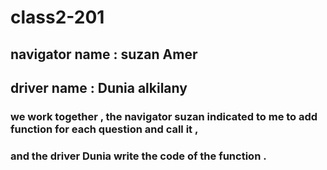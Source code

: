 # class2-201
 

 ## navigator name : suzan Amer 
 ## driver name : Dunia alkilany
 ### we work together  , the navigator suzan indicated to me to add function for each question and call it ,
 ### and the driver Dunia write the code of the function . 

